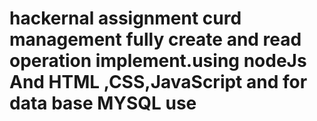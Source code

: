 # hackernal assignment curd management fully create and read operation implement.using nodeJs And HTML ,CSS,JavaScript and for data base MYSQL use

